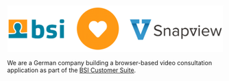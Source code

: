 [![bsi ❤️ snapview](https://raw.githubusercontent.com/snapview/.github/main/profile/bsi-heart-snapview.png)](https://www.bsi-software.com/en/live/post/welcome-to-the-bsi-product-family-snapview)

We are a German company building a browser-based video consultation application as part of the [BSI Customer Suite](https://www.bsi-software.com/en/snapview).
